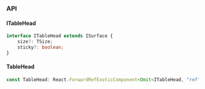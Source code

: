 

### API

#### ITableHead

```ts
interface ITableHead extends ISurface {
    size?: TSize;
    sticky?: boolean;
}
```

#### TableHead

```ts
const TableHead: React.ForwardRefExoticComponent<Omit<ITableHead, "ref"> & React.RefAttributes<unknown>>;
```

